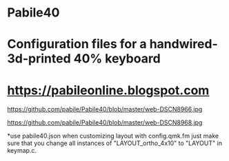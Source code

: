 # Pabile40
# Configuration files for a handwired-3d-printed 40% keyboard
# https://pabileonline.blogspot.com

https://github.com/pabile/Pabile40/blob/master/web-DSCN8966.jpg

https://github.com/pabile/Pabile40/blob/master/web-DSCN8968.jpg


*use pabile40.json when customizing layout with config.qmk.fm just make sure that you change all instances of "LAYOUT_ortho_4x10" to "LAYOUT" in keymap.c.
